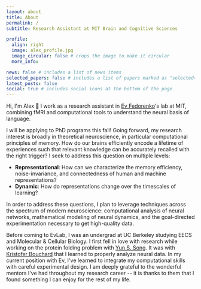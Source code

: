 ```yaml
---
layout: about
title: About
permalink: /
subtitle: Research Assistant at MIT Brain and Cognitive Sciences

profile:
  align: right
  image: alex_profile.jpg
  image_circular: false # crops the image to make it circular
  more_info:

news: false # includes a list of news items
selected_papers: false # includes a list of papers marked as "selected={true}"
latest_posts: false
social: true # includes social icons at the bottom of the page
---
```


Hi, I'm Alex 👋 I work as a research assistant in [Ev Fedorenko](https://www.evlab.mit.edu/about-ev)'s lab at MIT, combining fMRI and computational tools to understand the neural basis of language.

<!-- I will be applying to PhD programs this fall! Going forward, my research interest is broadly in theoretical neuroscience, in particular computational principles of memory:
- How do our brains efficiently encode a lifetime of experiences such that relevant knowledge can be instantly recalled with the right trigger?
- Why are human representations seemingly more noise-invariant than machine representations?

I seek to address these questions with mathematical modeling of neural dynamics. -->

I will be applying to PhD programs this fall! Going forward, my research interest is broadly in theoretical neuroscience, in particular computational principles of memory. How do our brains efficiently encode a lifetime of experiences such that relevant knowledge can be accurately recalled with the right trigger? I seek to address this question on multiple levels:
- **Representational**: How can we characterize the memory efficiency, noise-invariance, and connectedness of human and machine representations?
- **Dynamic**: How do representations change over the timescales of learning?

In order to address these questions, I plan to leverage techniques across the spectrum of modern neuroscience: computational analysis of neural networks, mathematical modeling of neural dynamics, and the goal-directed experimentation necessary to get high-quality data. 

Before coming to EvLab, I was an undergrad at UC Berkeley studying EECS and Molecular & Cellular Biology. I first fell in love with research while working on the protein folding problem with [Yun S. Song](https://people.eecs.berkeley.edu/~yss/). It was with [Kristofer Bouchard](https://biosciences.lbl.gov/profiles/kristofer-e-bouchard/) that I learned to properly analyze neural data. In my current position with Ev, I've learned to integrate my computational skills with careful experimental design. I am deeply grateful to the wonderful mentors I've had throughout my research career -- it is thanks to them that I found something I can enjoy for the rest of my life.